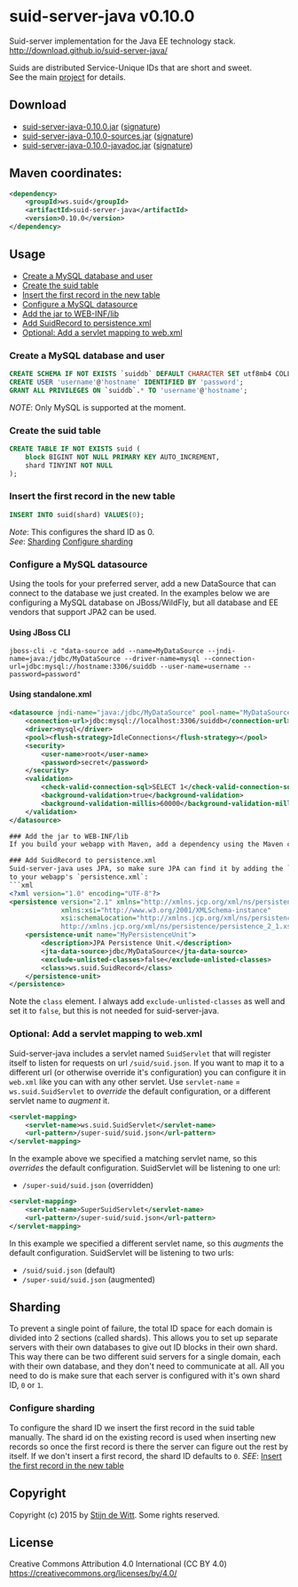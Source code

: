 # suid-server-java v0.10.0
Suid-server implementation for the Java EE technology stack.<br>
http://download.github.io/suid-server-java/

Suids are distributed Service-Unique IDs that are short and sweet.<br>
See the main [project](https://download.github.io/suid/) for details.

## Download
* [suid-server-java-0.10.0.jar](http://search.maven.org/remotecontent?filepath=ws/suid/suid-server-java/0.10.0/suid-server-java-0.10.0.jar) ([signature](http://search.maven.org/remotecontent?filepath=ws/suid/suid-server-java/0.10.0/suid-server-java-0.10.0.jar.asc))
* [suid-server-java-0.10.0-sources.jar](http://search.maven.org/remotecontent?filepath=ws/suid/suid-server-java/0.10.0/suid-server-java-0.10.0-sources.jar) ([signature](http://search.maven.org/remotecontent?filepath=ws/suid/suid-server-java/0.10.0/suid-server-java-0.10.0-sources.jar.asc))
* [suid-server-java-0.10.0-javadoc.jar](http://search.maven.org/remotecontent?filepath=ws/suid/suid-server-java/0.10.0/suid-server-java-0.10.0-javadoc.jar) ([signature](http://search.maven.org/remotecontent?filepath=ws/suid/suid-server-java/0.10.0/suid-server-java-0.10.0-javadoc.jar.asc))

## Maven coordinates:
```xml
<dependency>
	<groupId>ws.suid</groupId>
	<artifactId>suid-server-java</artifactId>
	<version>0.10.0</version>
</dependency>
```
## Usage
* [Create a MySQL database and user](#create-a-mysql-database-and-user)
* [Create the suid table](#create-the-suid-table)
* [Insert the first record in the new table](#insert-the-first-record-in-the-new-table)
* [Configure a MySQL datasource](#configure-a-mysql-datasource)
* [Add the jar to WEB-INF/lib](#add-the-jar-to-web-inf-lib)
* [Add SuidRecord to persistence.xml](#add-suidrecord-to-persistence-xml)
* [Optional: Add a servlet mapping to web.xml](#optional-add-a-servlet-mapping-to-web-xml)

### Create a MySQL database and user
```sql
CREATE SCHEMA IF NOT EXISTS `suiddb` DEFAULT CHARACTER SET utf8mb4 COLLATE utf8mb4_unicode_ci;
CREATE USER 'username'@'hostname' IDENTIFIED BY 'password';
GRANT ALL PRIVILEGES ON `suiddb`.* TO 'username'@'hostname';
```
*NOTE*: Only MySQL is supported at the moment.

### Create the suid table
```sql
CREATE TABLE IF NOT EXISTS suid (
	block BIGINT NOT NULL PRIMARY KEY AUTO_INCREMENT,
	shard TINYINT NOT NULL
);
```

### Insert the first record in the new table
```sql
INSERT INTO suid(shard) VALUES(0);
```
*Note*: This configures the shard ID as 0.<br> 
*See*: [Sharding](#sharding) [Configure sharding](#configure-sharding)

### Configure a MySQL datasource
Using the tools for your preferred server, add a new DataSource that can connect to the database we just created. In the examples below we are configuring a MySQL database on JBoss/WildFly, but all
database and EE vendors that support JPA2 can be used.

#### Using JBoss CLI
	jboss-cli -c "data-source add --name=MyDataSource --jndi-name=java:/jdbc/MyDataSource --driver-name=mysql --connection-url=jdbc:mysql://hostname:3306/suiddb --user-name=username --password=password"

#### Using standalone.xml
```xml
<datasource jndi-name="java:/jdbc/MyDataSource" pool-name="MyDataSource" enabled="true" use-java-context="true" use-ccm="true">
    <connection-url>jdbc:mysql://localhost:3306/suiddb</connection-url>
    <driver>mysql</driver>
    <pool><flush-strategy>IdleConnections</flush-strategy></pool>
    <security>
        <user-name>root</user-name>
        <password>secret</password>
    </security>
    <validation>
        <check-valid-connection-sql>SELECT 1</check-valid-connection-sql>
        <background-validation>true</background-validation>
        <background-validation-millis>60000</background-validation-millis>
    </validation>
</datasource>

### Add the jar to WEB-INF/lib
If you build your webapp with Maven, add a dependency using the Maven coordinates mentioned above. Otherwise, copy `suid-server-java-0.10.0.jar` to your `WEB-INF/lib` folder.

### Add SuidRecord to persistence.xml
Suid-server-java uses JPA, so make sure JPA can find it by adding the `SuidRecord` class
to your webapp's `persistence.xml`:
```xml
<?xml version="1.0" encoding="UTF-8"?>
<persistence version="2.1" xmlns="http://xmlns.jcp.org/xml/ns/persistence"
             xmlns:xsi="http://www.w3.org/2001/XMLSchema-instance"
             xsi:schemaLocation="http://xmlns.jcp.org/xml/ns/persistence
             http://xmlns.jcp.org/xml/ns/persistence/persistence_2_1.xsd">
	<persistence-unit name="MyPersistenceUnit">
		<description>JPA Persistence Unit.</description>
		<jta-data-source>jdbc/MyDataSource</jta-data-source>
		<exclude-unlisted-classes>false</exclude-unlisted-classes>
		<class>ws.suid.SuidRecord</class>
	</persistence-unit>
</persistence>
```
Note the `class` element. I always add `exclude-unlisted-classes` as well and set it
to `false`, but this is not needed for suid-server-java.

### Optional: Add a servlet mapping to web.xml
Suid-server-java includes a servlet named `SuidServlet` that will register itself to listen
for requests on url `/suid/suid.json`. If you want to map it to a different url (or otherwise override it's configuration) you can configure it in `web.xml` like you can with any other servlet. Use `servlet-name` = `ws.suid.SuidServlet` to *override* the default configuration, or a different servlet name to *augment* it.

```xml
<servlet-mapping>
	<servlet-name>ws.suid.SuidServlet</servlet-name>
	<url-pattern>/super-suid/suid.json</url-pattern>
</servlet-mapping>
```
In the example above we specified a matching servlet name, so this *overrides* the default configuration. SuidServlet will be listening to one url:
* `/super-suid/suid.json` (overridden)

```xml
<servlet-mapping>
	<servlet-name>SuperSuidServlet</servlet-name>
	<url-pattern>/super-suid/suid.json</url-pattern>
</servlet-mapping>
```
In this example we specified a different servlet name, so this *augments* the default configuration. SuidServlet will be listening to two urls:
* `/suid/suid.json` (default) 
* `/super-suid/suid.json` (augmented)


## Sharding
To prevent a single point of failure, the total ID space for each domain is divided into 2 sections (called shards). 
This allows you to set up separate servers with their own databases to give out ID blocks in their own shard. This way there can be two different suid servers for a single domain, each with their own database, and they don't need to communicate at all. All you need to do is make sure that each server is configured with it's own shard ID, `0` or `1`.

### Configure sharding
To configure the shard ID we insert the first record in the suid table manually. The shard id on the existing record is used when inserting new records so once the first record is there the server can figure out the rest by itself. If we don't insert a first record, the shard ID defaults to `0`.
*SEE*: [Insert the first record in the new table](#insert-the-first-record-in-the-new-table)

## Copyright
Copyright (c) 2015 by [Stijn de Witt](http://StijnDeWitt.com). Some rights reserved.

## License
Creative Commons Attribution 4.0 International (CC BY 4.0)
https://creativecommons.org/licenses/by/4.0/

